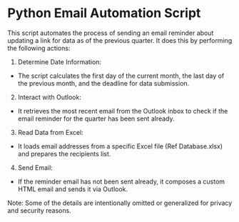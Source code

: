 # Python Email Automation Script
This script automates the process of sending an email reminder about updating a link for data as of the previous quarter. It does this by performing the following actions:
1. Determine Date Information:
- The script calculates the first day of the current month, the last day of the previous month, and the deadline for data submission.

2. Interact with Outlook:
- It retrieves the most recent email from the Outlook inbox to check if the email reminder for the quarter has been sent already.

3. Read Data from Excel:
- It loads email addresses from a specific Excel file (Ref Database.xlsx) and prepares the recipients list.

4. Send Email:
- If the reminder email has not been sent already, it composes a custom HTML email and sends it via Outlook.

Note: Some of the details are intentionally omitted or generalized for privacy and security reasons.
